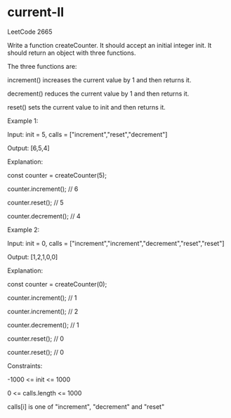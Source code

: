 # current-II
LeetCode 2665

Write a function createCounter. It should accept an initial integer init. It should return an object with three functions.

The three functions are:

increment() increases the current value by 1 and then returns it.

decrement() reduces the current value by 1 and then returns it.

reset() sets the current value to init and then returns it.
 

Example 1:

Input: init = 5, calls = ["increment","reset","decrement"]

Output: [6,5,4]

Explanation:

const counter = createCounter(5);

counter.increment(); // 6

counter.reset(); // 5

counter.decrement(); // 4

Example 2:

Input: init = 0, calls = ["increment","increment","decrement","reset","reset"]

Output: [1,2,1,0,0]

Explanation:

const counter = createCounter(0);

counter.increment(); // 1

counter.increment(); // 2

counter.decrement(); // 1

counter.reset(); // 0

counter.reset(); // 0
 

Constraints:

-1000 <= init <= 1000

0 <= calls.length <= 1000

calls[i] is one of "increment", "decrement" and "reset"

